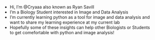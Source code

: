 - Hi, I’m @Cryaaa also known as Ryan Savill
- I’m a Biology Student interested in Image and Data Analysis
- I’m currently learning python as a tool for image and data analysis and want to share my learning experience at my current lab
- Hopefully some of these insights can help other Biologists or Students to get comefortable with python and image analysis!
<!---
Cryaaa/Cryaaa is a ✨ special ✨ repository because its `README.md` (this file) appears on your GitHub profile.
You can click the Preview link to take a look at your changes.
--->
